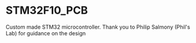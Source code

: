 # STM32F10_PCB
Custom made STM32 microcontroller. Thank you to Philip Salmony (Phil's Lab) for guidance on the design 
